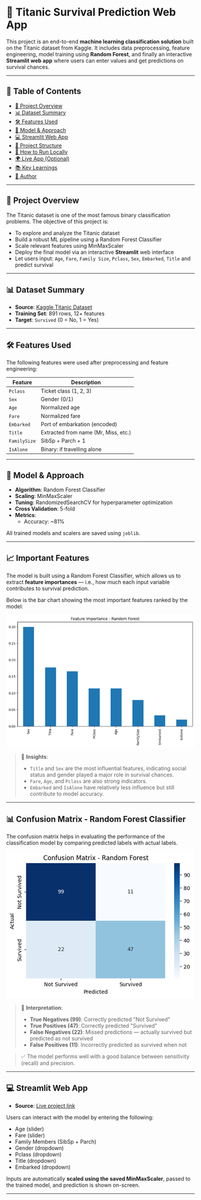 # 🚢 Titanic Survival Prediction Web App

This project is an end-to-end **machine learning classification solution** built on the Titanic dataset from Kaggle. It includes data preprocessing, feature engineering, model training using **Random Forest**, and finally an interactive **Streamlit web app** where users can enter values and get predictions on survival chances.

---

## 📌 Table of Contents

- [📖 Project Overview](#project-overview)
- [📊 Dataset Summary](#dataset-summary)
- [🛠️ Features Used](#features-used)
- [🧠 Model & Approach](#model--approach)
- [💻 Streamlit Web App](#streamlit-web-app)
- [📁 Project Structure](#project-structure)
- [🚀 How to Run Locally](#how-to-run-locally)
- [🌍 Live App (Optional)](#live-app-optional)
- [📚 Key Learnings](#key-learnings)
- [👤 Author](#author)

---

## 📖 Project Overview

The Titanic dataset is one of the most famous binary classification problems. The objective of this project is:

- To explore and analyze the Titanic dataset
- Build a robust ML pipeline using a Random Forest Classifier
- Scale relevant features using MinMaxScaler
- Deploy the final model via an interactive **Streamlit** web interface
- Let users input: `Age`, `Fare`, `Family Size`, `Pclass`, `Sex`, `Embarked`, `Title` and predict survival

---

## 📊 Dataset Summary

- **Source**: [Kaggle Titanic Dataset](https://www.kaggle.com/competitions/titanic/data)
- **Training Set**: 891 rows, 12+ features
- **Target**: `Survived` (0 = No, 1 = Yes)

---

## 🛠️ Features Used

The following features were used after preprocessing and feature engineering:

| Feature       | Description |
|---------------|-------------|
| `Pclass`      | Ticket class (1, 2, 3) |
| `Sex`         | Gender (0/1) |
| `Age`         | Normalized age |
| `Fare`        | Normalized fare |
| `Embarked`    | Port of embarkation (encoded) |
| `Title`       | Extracted from name (Mr, Miss, etc.) |
| `FamilySize`  | SibSp + Parch + 1 |
| `IsAlone`     | Binary: if travelling alone |

---

## 🧠 Model & Approach

- **Algorithm**: Random Forest Classifier  
- **Scaling**: MinMaxScaler  
- **Tuning**: RandomizedSearchCV for hyperparameter optimization  
- **Cross Validation**: 5-fold  
- **Metrics**:
  - Accuracy: ~81%

All trained models and scalers are saved using `joblib`.

---

## 📈 Important Features

The model is built using a Random Forest Classifier, which allows us to extract **feature importances** — i.e., how much each input variable contributes to survival prediction.

Below is the bar chart showing the most important features ranked by the model:

![Feature Importance](assests/feature_importance.png)

> 📌 **Insights**:
> - `Title` and `Sex` are the most influential features, indicating social status and gender played a major role in survival chances.
> - `Fare`, `Age`, and `Pclass` are also strong indicators.
> - `Embarked` and `IsAlone` have relatively less influence but still contribute to model accuracy.

---


## 📊 Confusion Matrix - Random Forest Classifier

The confusion matrix helps in evaluating the performance of the classification model by comparing predicted labels with actual labels.

![Confusion Matrix](assests/confusion_matrix.png)

> 📌 **Interpretation**:
> - **True Negatives (99)**: Correctly predicted "Not Survived"
> - **True Positives (47)**: Correctly predicted "Survived"
> - **False Negatives (22)**: Missed predictions — actually survived but predicted as not survived
> - **False Positives (11)**: Incorrectly predicted as survived when not

> ✅ The model performs well with a good balance between sensitivity (recall) and precision.

---

## 💻 Streamlit Web App

- **Source**: [Live project link](https://dev-nikhil02-titanic-survival-prediction-deploymentapp-qgmyqm.streamlit.app/)

Users can interact with the model by entering the following:

- Age (slider)
- Fare (slider)
- Family Members (SibSp + Parch)
- Gender (dropdown)
- Pclass (dropdown)
- Title (dropdown)
- Embarked (dropdown)

Inputs are automatically **scaled using the saved MinMaxScaler**, passed to the trained model, and prediction is shown on-screen.

---
